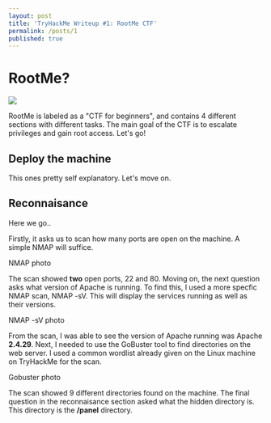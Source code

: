 ```yaml
---
layout: post
title: 'TryHackMe Writeup #1: RootMe CTF'
permalink: /posts/1
published: true
---
```

# RootMe?
![](https://i.imgur.com/yCPx2uI.png)

RootMe is labeled as a "CTF for beginners", and contains 4 different sections with different tasks. The main goal of the CTF is to escalate privileges and gain root access. Let's go!

## Deploy the machine

This ones pretty self explanatory. Let's move on.

## Reconnaisance

Here we go..

Firstly, it asks us to scan how many ports are open on the machine. A simple NMAP will suffice.

NMAP photo

The scan showed **two** open ports, 22 and 80. Moving on, the next question asks what version of Apache is running. To find this, I used a more specfic NMAP scan, NMAP -sV. This will display the services running as well as their versions.

NMAP -sV photo

From the scan, I was able to see the version of Apache running was Apache **2.4.29**. Next, I needed to use the GoBuster tool to find directories on the web server. I used a common wordlist already given on the Linux machine on TryHackMe for the scan.

Gobuster photo

The scan showed 9 different directories found on the machine. The final question in the reconnaisance section asked what the hidden directory is. This directory is the **/panel** directory.